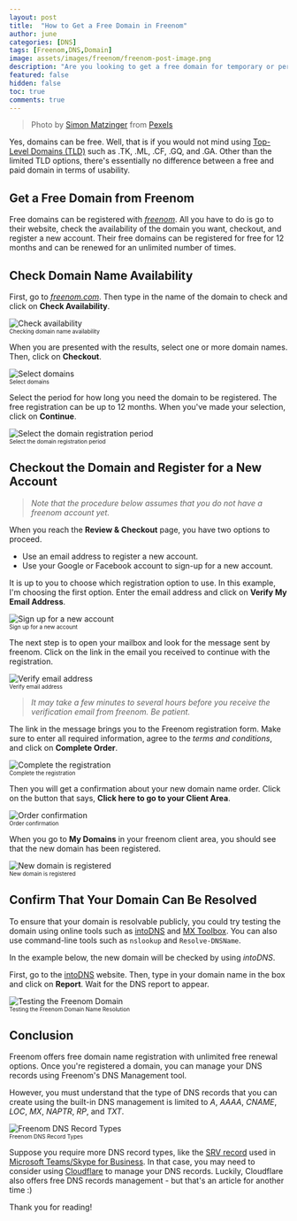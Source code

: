 ```yaml
---
layout: post
title:  "How to Get a Free Domain in Freenom"
author: june
categories: [DNS]
tags: [Freenom,DNS,Domain]
image: assets/images/freenom/freenom-post-image.png
description: "Are you looking to get a free domain for temporary or permanent use? Then you should consider Freenom. Let me show you how!"
featured: false
hidden: false
toc: true
comments: true
---
```

> Photo by [Simon Matzinger](https://www.pexels.com/@8moments?utm_content=attributionCopyText&utm_medium=referral&utm_source=pexels) from [Pexels](https://www.pexels.com/photo/silhouette-of-mountains-1323550/?utm_content=attributionCopyText&utm_medium=referral&utm_source=pexels)

Yes, domains can be free. Well, that is if you would not mind using [Top-Level Domains (TLD)](https://www.namecheap.com/domains/what-is-a-tld-definition/) such as .TK, .ML, .CF, .GQ, and .GA. Other than the limited TLD options, there's essentially no difference between a free and paid domain in terms of usability.

## Get a Free Domain from Freenom

Free domains can be registered with *[freenom](https://www.freenom.com/)*. All you have to do is go to their website, check the availability of the domain you want, checkout, and register a new account. Their free domains can be registered for free for 12 months and can be renewed for an unlimited number of times.

## Check Domain Name Availability

First, go to *[freenom.com](https://www.freenom.com/)*. Then type in the name of the domain to check and click on **Check Availability**.

![Check availability](/assets/images/freenom/freenom001.png)<br/><font size="1">Checking domain name availability</font>

When you are presented with the results, select one or more domain names. Then, click on **Checkout**.

![Select domains](/assets/images/freenom/freenom002.png)<br/><font size="1">Select domains</font>

Select the period for how long you need the domain to be registered. The free registration can be up to 12 months. When you've made your selection, click on **Continue**.

![Select the domain registration period](/assets/images/freenom/freenom003.png)<br/><font size="1">Select the domain registration period</font>

## Checkout the Domain and Register for a New Account

>*Note that the procedure below assumes that you do not have a freenom account yet.*

When you reach the **Review & Checkout** page, you have two options to proceed.
- Use an email address to register a new account.
- Use your Google or Facebook account to sign-up for a new account.

It is up to you to choose which registration option to use. In this example, I'm choosing the first option. Enter the email address and click on **Verify My Email Address**.

![Sign up for a new account](/assets/images/freenom/freenom004.png)<br/><font size="1">Sign up for a new account</font>

The next step is to open your mailbox and look for the message sent by freenom. Click on the link in the email you received to continue with the registration.

![Verify email address](/assets/images/freenom/freenom005.png)<br/><font size="1">Verify email address</font>

>*It may take a few minutes to several hours before you receive the verification email from freenom. Be patient.*

The link in the message brings you to the Freenom registration form. Make sure to enter all required information, agree to the *terms and conditions*, and click on **Complete Order**.

![Complete the registration](/assets/images/freenom/freenom006.png)<br/><font size="1">Complete the registration</font>

Then you will get a confirmation about your new domain name order. Click on the button that says, **Click here to go to your Client Area**.

![Order confirmation](/assets/images/freenom/freenom007.png)<br/><font size="1">Order confirmation</font>

When you go to **My Domains** in your freenom client area, you should see that the new domain has been registered.

![New domain is registered](/assets/images/freenom/freenom008.png)<br/><font size="1">New domain is registered</font>

## Confirm That Your Domain Can Be Resolved

To ensure that your domain is resolvable publicly, you could try testing the domain using online tools such as [intoDNS](https://intodns.com/) and [MX Toolbox](https://mxtoolbox.com/DnsLookup.aspx). You can also use command-line tools such as `nslookup` and `Resolve-DNSName`.

In the example below, the new domain will be checked by using *intoDNS*.

First, go to the [intoDNS](https://intodns.com/) website. Then, type in your domain name in the box and click on **Report**. Wait for the DNS report to appear.

![Testing the Freenom Domain](/assets/images/freenom/freenom009.png)<br/><font size="1">Testing the Freenom Domain Name Resolution</font>

## Conclusion

Freenom offers free domain name registration with unlimited free renewal options. Once you're registered a domain, you can manage your DNS records using Freenom's DNS Management tool.

However, you must understand that the type of DNS records that you can create using the built-in DNS management is limited to *A*, *AAAA*, *CNAME*, *LOC*, *MX*, *NAPTR*, *RP*, and *TXT*.

![Freenom DNS Record Types](/assets/images/freenom/freenom010.png)<br/><font size="1">Freenom DNS Record Types</font>

Suppose you require more DNS record types, like the [SRV record](https://www.pair.com/support/kb/what-is-an-srv-record/) used in [Microsoft Teams/Skype for Business](https://docs.microsoft.com/en-us/microsoft-365/admin/get-help-with-domains/create-dns-records-at-any-dns-hosting-provider?view=o365-worldwide#add-srv-records-for-communications-services-teams-skype-for-business). In that case, you may need to consider using [Cloudflare](https://www.cloudflare.com/) to manage your DNS records. Luckily, Cloudflare also offers free DNS records management - but that's an article for another time :)

Thank you for reading!